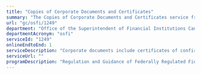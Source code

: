 ```yaml
---
title: "Copies of Corporate Documents and Certificates"
summary: "The Copies of Corporate Documents and Certificates service from Office of the Superintendent of Financial Institutions Canada is available end-to-end online, according to the GC Service Inventory."
url: "gc/osfi/1249"
department: "Office of the Superintendent of Financial Institutions Canada"
departmentAcronym: "osfi"
serviceId: "1249"
onlineEndtoEnd: 1
serviceDescription: "Corporate documents include certificates of confirmations, certified copies of letters patent of incorporation or amalgamation documents, and corporate history of a body corporate."
serviceUrl: ""
programDescription: "Regulation and Guidance of Federally Regulated Financial Institutions,Regulatory Approvals and Legislative Precedents"
---
```

